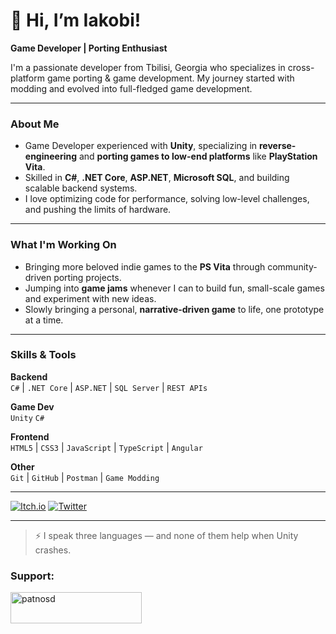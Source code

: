 # 👋 Hi, I’m Iakobi!

 **Game Developer | Porting Enthusiast**

I'm a passionate developer from Tbilisi, Georgia who specializes in cross-platform game porting & game development. My journey started with modding and evolved into full-fledged game development.

---

### About Me

- Game Developer experienced with **Unity**, specializing in **reverse-engineering** and **porting games to low-end platforms** like **PlayStation Vita**.
-  Skilled in **C#**, **.NET Core**, **ASP.NET**, **Microsoft SQL**, and building scalable backend systems.
-  I love optimizing code for performance, solving low-level challenges, and pushing the limits of hardware.

---

### What I'm Working On

-   Bringing more beloved indie games to the **PS Vita** through community-driven porting projects.
-   Jumping into **game jams** whenever I can to build fun, small-scale games and experiment with new ideas.
-   Slowly bringing a personal, **narrative-driven game** to life, one prototype at a time.
---

###  Skills & Tools

**Backend**  
`C#` | `.NET Core` | `ASP.NET` | `SQL Server` | `REST APIs`

**Game Dev**  
`Unity` `C#`

**Frontend**  
`HTML5` | `CSS3` | `JavaScript` | `TypeScript` | `Angular`

**Other**  
`Git` | `GitHub` | `Postman` | `Game Modding`

---

[![Itch.io](https://img.shields.io/badge/itch.io-profile-red?logo=itch-io)](http://patnosd.itch.io/)
[![Twitter](https://img.shields.io/badge/Twitter-@patnosd-1DA1F2?logo=twitter)](http://x.com/patnos_d)

---

> ⚡ I speak three languages — and none of them help when Unity crashes.


<h3 align="left">Support:</h3>
<p><a href="https://ko-fi.com/patnosd"> <img align="left" src="https://cdn.ko-fi.com/cdn/kofi3.png?v=3" height="50" width="210" alt="patnosd" /></a></p><br><br>
